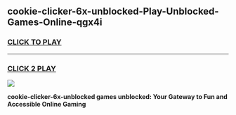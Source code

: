 
## cookie-clicker-6x-unblocked-Play-Unblocked-Games-Online-qgx4i
<h3>
<a href="https://premium76.site?title=cookie-clicker-6x-unblocked&ref=25A">CLICK TO PLAY</a></h3>
<hr>

<h3>
<a href="https://premium76.site?title=cookie-clicker-6x-unblocked&ref=25A">CLICK 2 PLAY</a>
  
</h3>

<a href="https://premium76.site?title=cookie-clicker-6x-unblocked&ref=25A"><img src="https://clearcache.store/games.png"></a>


**cookie-clicker-6x-unblocked games unblocked: Your Gateway to Fun and Accessible Online Gaming**
